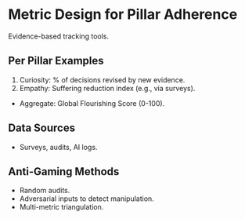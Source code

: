 # Metric Design for Pillar Adherence

Evidence-based tracking tools.

## Per Pillar Examples
1. Curiosity: % of decisions revised by new evidence.
2. Empathy: Suffering reduction index (e.g., via surveys).
- Aggregate: Global Flourishing Score (0-100).

## Data Sources
- Surveys, audits, AI logs.

## Anti-Gaming Methods
- Random audits.
- Adversarial inputs to detect manipulation.
- Multi-metric triangulation.
